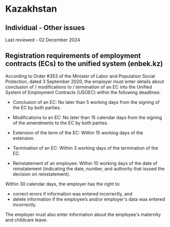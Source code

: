 # Kazakhstan
## Individual - Other issues
Last reviewed - 02 December 2024
## Registration requirements of employment contracts (ECs) to the unified system (enbek.kz)
According to Order #353 of the Minister of Labor and Population Social Protection, dated 3 September 2020, the employer must enter details about conclusion of / modifications to / termination of an EC into the Unified System of Employment Contracts (USOEC) within the following deadlines:
  * Conclusion of an EC: No later than 5 working days from the signing of the EC by both parties.
  * Modifications to an EC: No later than 15 calendar days from the signing of the amendments to the EC by both parties.


  * Extension of the term of the EC: Within 15 working days of the extension.
  * Termination of an EC: Within 3 working days of the termination of the EC.
  * Reinstatement of an employee: Within 10 working days of the date of reinstatement (indicating the date, number, and authority that issued the decision on reinstatement).


Within 30 calendar days, the employer has the right to:
  * correct errors if information was entered incorrectly, and
  * delete information if the employee’s and/or employer's data was entered incorrectly.


The employer must also enter information about the employee's maternity and childcare leave.
